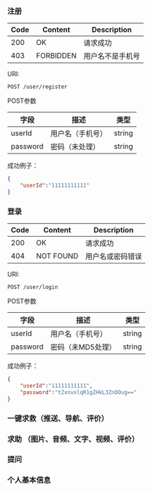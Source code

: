 ### 注册
| Code | Content | Description |
|------|---------|-------------|
|200|OK|请求成功|
|403|FORBIDDEN|用户名不是手机号|

URI:

```
POST /user/register
```

POST参数

| 字段 | 描述 | 类型 |
|----------|-------------|------|
|userId|用户名（手机号）|string|
|password|密码（未处理）|string|


成功例子：

```json
{
	"userId":"11111111111"
}
```


### 登录
| Code | Content | Description |
|------|---------|-------------|
|200|OK|请求成功|
|404|NOT FOUND|用户名或密码错误|

URI:

```
POST /user/login
```

POST参数

| 字段 | 描述 | 类型 |
|----------|-------------|------|
|userId|用户名（手机号）|string|
|password|密码（未MD5处理）|string|


成功例子：
```json
{
	"userId":"11111111111",
	"password":"tZxnvxlqR1gZHkL3ZnDOug=="
}
```

### 一键求救（推送、导航、评价）


### 求助 （图片、音频、文字、视频、评价）


### 提问



### 个人基本信息